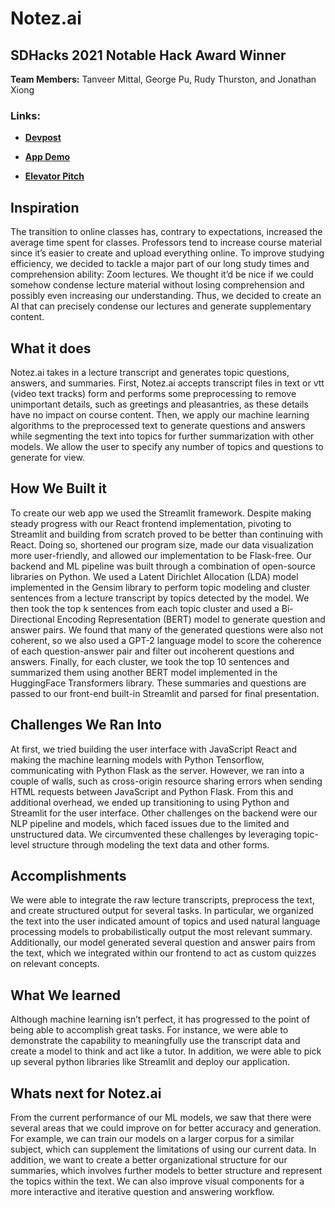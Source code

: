 # Notez.ai
## SDHacks 2021 Notable Hack Award Winner
**Team Members:** Tanveer Mittal, George Pu, Rudy Thurston, and Jonathan Xiong

### Links: 
- [**Devpost**](https://devpost.com/software/notez-ai)

- [**App Demo**](https://youtu.be/bXeEiYyqSSU)

- [**Elevator Pitch**](https://youtu.be/sqAoBTxJLAM)

## Inspiration
The transition to online classes has, contrary to expectations, increased the average time spent for classes. Professors tend to increase course material since it’s easier to create and upload everything online. To improve studying efficiency, we decided to tackle a major part of our long study times and comprehension ability: Zoom lectures. We thought it’d be nice if we could somehow condense lecture material without losing comprehension and possibly even increasing our understanding. Thus, we decided to create an AI that can precisely condense our lectures and generate supplementary content.

## What it does
Notez.ai takes in a lecture transcript and generates topic questions, answers, and summaries. First, Notez.ai accepts transcript files in text or vtt (video text tracks) form and performs some preprocessing to remove unimportant details, such as greetings and pleasantries, as these details have no impact on course content. Then, we apply our machine learning algorithms to the preprocessed text to generate questions and answers while segmenting the text into topics for further summarization with other models. We allow the user to specify any number of topics and questions to generate for view.

## How We Built it
To create our web app we used the Streamlit framework. Despite making steady progress with our React frontend implementation, pivoting to Streamlit and building from scratch proved to be better than continuing with React. Doing so, shortened our program size, made our data visualization more user-friendly, and allowed our implementation to be Flask-free. Our backend and ML pipeline was built through a combination of open-source libraries on Python. We used a Latent Dirichlet Allocation (LDA) model implemented in the Gensim library to perform topic modeling and cluster sentences from a lecture transcript by topics detected by the model. We then took the top k sentences from each topic cluster and used a Bi-Directional Encoding Representation (BERT) model to generate question and answer pairs. We found that many of the generated questions were also not coherent, so we also used a GPT-2 language model to score the coherence of each question-answer pair and filter out incoherent questions and answers. Finally, for each cluster, we took the top 10 sentences and summarized them using another BERT model implemented in the HuggingFace Transformers library. These summaries and questions are passed to our front-end built-in Streamlit and parsed for final presentation.

## Challenges We Ran Into
At first, we tried building the user interface with JavaScript React and making the machine learning models with Python Tensorflow, communicating with Python Flask as the server. However, we ran into a couple of walls, such as cross-origin resource sharing errors when sending HTML requests between JavaScript and Python Flask. From this and additional overhead, we ended up transitioning to using Python and Streamlit for the user interface. Other challenges on the backend were our NLP pipeline and models, which faced issues due to the limited and unstructured data. We circumvented these challenges by leveraging topic-level structure through modeling the text data and other forms. 

## Accomplishments
We were able to integrate the raw lecture transcripts, preprocess the text, and create structured output for several tasks. In particular, we organized the text into the user indicated amount of topics and used natural language processing models to probabilistically output the most relevant summary. Additionally, our model generated several question and answer pairs from the text, which we integrated within our frontend to act as custom quizzes on relevant concepts.

## What We learned
Although machine learning isn’t perfect, it has progressed to the point of being able to accomplish great tasks. For instance, we were able to demonstrate the capability to meaningfully use the transcript data and create a model to think and act like a tutor. In addition, we were able to pick up several python libraries like Streamlit and deploy our application.

## Whats next for Notez.ai
From the current performance of our ML models, we saw that there were several areas that we could improve on for better accuracy and generation. For example, we can train our models on a larger corpus for a similar subject, which can supplement the limitations of using our current data. In addition, we want to create a better organizational structure for our summaries, which involves further models to better structure and represent the topics within the text. We can also improve visual components for a more interactive and iterative question and answering workflow. 
